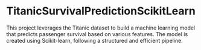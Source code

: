 # TitanicSurvivalPredictionScikitLearn
This project leverages the Titanic dataset to build a machine learning model that predicts passenger survival based on various features. The model is created using Scikit-learn, following a structured and efficient pipeline.
